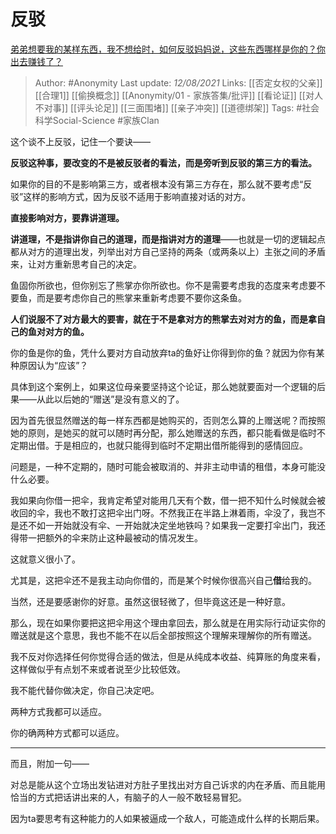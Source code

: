 # 反驳
[弟弟想要我的某样东西，我不想给时，如何反驳妈妈说，这些东西哪样是你的？你出去赚钱了？](https://www.zhihu.com/question/478259709/answer/2047417294)

> Author: #Anonymity 
Last update: *12/08/2021* 
Links: [[否定女权的父亲]] [[合理1]] [[偷换概念]] [[Anonymity/01 - 家族答集/批评]] [[看论证]] [[对人不对事]] [[评头论足]] [[三面围堵]] [[亲子冲突]] [[道德绑架]]
Tags:   #社会科学Social-Science #家族Clan 



这个谈不上反驳，记住一个要诀——

**反驳这种事，要改变的不是被反驳者的看法，而是旁听到反驳的第三方的看法。**

如果你的目的不是影响第三方，或者根本没有第三方存在，那么就不要考虑“反驳”这样的影响方式，因为反驳不适用于影响直接对话的对方。

**直接影响对方，要靠讲道理。**

**讲道理，不是指讲你自己的道理，而是指讲对方的道理**——也就是一切的逻辑起点都从对方的道理出发，列举出对方自己坚持的两条（或两条以上）主张之间的矛盾来，让对方重新思考自己的决定。

鱼固你所欲也，但你别忘了熊掌亦你所欲也。你不是需要考虑我的态度来考虑要不要鱼，而是要考虑你自己的熊掌来重新考虑要不要你这条鱼。

**人们说服不了对方最大的要害，就在于不是拿对方的熊掌去对对方的鱼，而是拿自己的鱼对对方的鱼。**

你的鱼是你的鱼，凭什么要对方自动放弃ta的鱼好让你得到你的鱼？就因为你有某种原因认为“应该”？

  

具体到这个案例上，如果这位母亲要坚持这个论证，那么她就要面对一个逻辑的后果——从此以后她的“赠送”是没有意义的了。

因为首先很显然赠送的每一样东西都是她购买的，否则怎么算的上赠送呢？而按照她的原则，是她买的就可以随时再分配，那么她赠送的东西，都只能看做是临时不定期出借。于是相应的，也就只能得到临时不定期出借所能得到的感情回应。

问题是，一种不定期的，随时可能会被取消的、并非主动申请的租借，本身可能没什么必要。

我如果向你借一把伞，我肯定希望对能用几天有个数，借一把不知什么时候就会被收回的伞，我也不敢打这把伞出门呀。不然我正在半路上淋着雨，伞没了，我岂不是还不如一开始就没有伞、一开始就决定坐地铁吗？如果我一定要打伞出门，我还得带一把额外的伞来防止这种最被动的情况发生。

这就意义很小了。

尤其是，这把伞还不是我主动向你借的，而是某个时候你很高兴自己**借**给我的。

当然，还是要感谢你的好意。虽然这很轻微了，但毕竟这还是一种好意。

那么，现在如果你要把这把伞用这个理由拿回去，那么就是在用实际行动证实你的赠送就是这个意思，我也不能不在以后全部按照这个理解来理解你的所有赠送。

我不反对你选择任何你觉得合适的做法，但是从纯成本收益、纯算账的角度来看，这样做似乎有点划不来或者说至少比较低效。

我不能代替你做决定，你自己决定吧。

两种方式我都可以适应。

  

你的确两种方式都可以适应。

  

---

  

而且，附加一句——

对总是能从这个立场出发钻进对方肚子里找出对方自己诉求的内在矛盾、而且能用恰当的方式把话讲出来的人，有脑子的人一般不敢轻易冒犯。

因为ta要思考有这种能力的人如果被逼成一个敌人，可能造成什么样的长期后果。